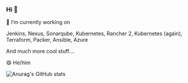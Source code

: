 ### Hi 👋


🔭 I’m currently working on

Jenkins, Nexus, Sonarqube, Kubernetes, Rancher 2, Kubernetes (again), Terraform, Packer, Ansible, Azure

And much more cool stuff....

😄 He/him

<!--
**jonesbusy/jonesbusy** is a ✨ _special_ ✨ repository because its `README.md` (this file) appears on your GitHub profile.

Here are some ideas to get you started:

- 🔭 I’m currently working on ...
- 🌱 I’m currently learning ...
- 👯 I’m looking to collaborate on ...
- 🤔 I’m looking for help with ...
- 💬 Ask me about ...
- 📫 How to reach me: ...
- 😄 Pronouns: ...
- ⚡ Fun fact: ...
-->

![Anurag's GitHub stats](https://github-readme-stats.vercel.app/api?username=jonesbusy&count_private=true&hide=stars&show_icons=true&theme=cobalt)
